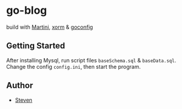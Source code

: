 go-blog
=======
build with [Martini](https://github.com/go-martini/martini), [xorm](https://github.com/go-xorm/xorm) &  [goconfig](https://github.com/Unknwon/goconfig)

## Getting Started

After installing Mysql, run script files `baseSchema.sql` & `baseData.sql`.
Change the config `config.ini`, then start the program.

## Author

* [Steven](https://github.com/easykoo)

